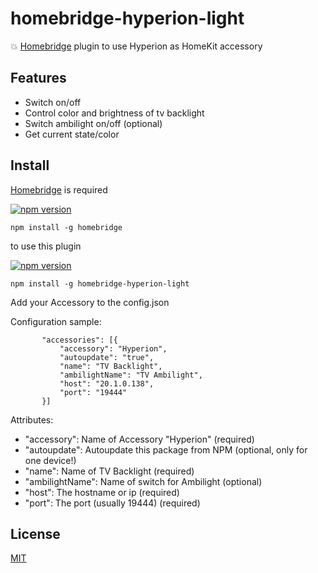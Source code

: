 # homebridge-hyperion-light
:collision: [Homebridge](https://github.com/nfarina/homebridge) plugin to use Hyperion as HomeKit accessory

## Features

- Switch on/off
- Control color and brightness of tv backlight
- Switch ambilight on/off (optional)
- Get current state/color

## Install

[Homebridge](https://github.com/nfarina/homebridge) is required

[![npm version](https://badge.fury.io/js/homebridge.svg)](https://badge.fury.io/js/homebridge)
```
npm install -g homebridge
```
to use this plugin

[![npm version](https://badge.fury.io/js/homebridge-hyperion-light.svg)](https://badge.fury.io/js/homebridge-hyperion-light)
```
npm install -g homebridge-hyperion-light
```
Add your Accessory to the config.json

Configuration sample:
 ```
        "accessories": [{
            "accessory": "Hyperion",
            "autoupdate": "true",
            "name": "TV Backlight",
            "ambilightName": "TV Ambilight",
            "host": "20.1.0.138",
            "port": "19444"
        }]
```

Attributes:

- "accessory": Name of Accessory "Hyperion" (required)
- "autoupdate": Autoupdate this package from NPM (optional, only for one device!)
- "name": Name of TV Backlight (required)
- "ambilightName": Name of switch for Ambilight (optional)
- "host": The hostname or ip (required)
- "port": The port (usually 19444) (required)

## License
[MIT](http://opensource.org/licenses/MIT)
